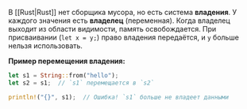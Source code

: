 В [[Rust|Rust]] нет сборщика мусора, но есть система **владения**. У каждого значения есть **владелец** (переменная). Когда владелец выходит из области видимости, память освобождается. При присваивании (`let x = y;`) право владения передаётся, и `y` больше нельзя использовать.

**Пример перемещения владения:**

```Rust
let s1 = String::from("hello");
let s2 = s1;  // `s1` перемещается в `s2`

println!("{}", s1);  // Ошибка! `s1` больше не владеет данными
```